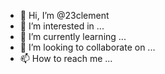 - 👋 Hi, I’m @23clement
- 👀 I’m interested in ...
- 🌱 I’m currently learning ...
- 💞️ I’m looking to collaborate on ...
- 📫 How to reach me ...

<!---
23clement/23clement is a ✨ special ✨ repository because its `README.md` (this file) appears on your GitHub profile.
You can click the Preview link to take a look at your changes.
--->
